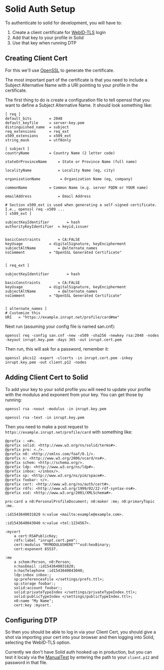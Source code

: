 # Solid Auth Setup

To authenticate to solid for development, you will have to:
 1) Create a client certificate for 
    [WebID-TLS](https://dvcs.w3.org/hg/WebID/raw-file/tip/spec/tls-respec.html) login
 1) Add that key to your profile in Solid
 1) Use that key when running DTP

## Creating Client Cert
For this we'll use [OpenSSL](https://www.openssl.org/) to generate the certificate.

The most important part of the certificate is that you need to include a Subject Alternative Name
with a URI pointing to your profile in the certificate.

The first thing to do is create a configuration file to tell openssl that you want to define a
Subject Alternative Name.  It should look something like:

```
[ req ]
default_bits        = 2048
default_keyfile     = server-key.pem
distinguished_name  = subject
req_extensions      = req_ext
x509_extensions     = x509_ext
string_mask         = utf8only

[ subject ]
countryName         = Country Name (2 letter code)

stateOrProvinceName     = State or Province Name (full name)

localityName            = Locality Name (eg, city)

organizationName         = Organization Name (eg, company)

commonName          = Common Name (e.g. server FQDN or YOUR name)

emailAddress            = Email Address

# Section x509_ext is used when generating a self-signed certificate. I.e., openssl req -x509 ...
[ x509_ext ]

subjectKeyIdentifier        = hash
authorityKeyIdentifier  = keyid,issuer


basicConstraints        = CA:FALSE
keyUsage            = digitalSignature, keyEncipherment
subjectAltName          = @alternate_names
nsComment           = "OpenSSL Generated Certificate"


[ req_ext ]

subjectKeyIdentifier        = hash

basicConstraints        = CA:FALSE
keyUsage            = digitalSignature, keyEncipherment
subjectAltName          = @alternate_names
nsComment           = "OpenSSL Generated Certificate"


[ alternate_names ]
# Customize this
URI   = "https://example.inrupt.net/profile/card#me"
```

Next run (assuming your config file is named san.cnf):

`openssl req -config san.cnf -new -x509 -sha256 -newkey rsa:2048 -nodes -keyout inrupt.key.pem -days 365 -out inrupt.cert.pem`

Then run, this will ask for a password, remember it:
 
 `openssl pkcs12 -export -clcerts -in inrupt.cert.pem -inkey inrupt.key.pem -out client.p12 -nodes`
 

## Adding Client Cert to Solid

To add your key to your solid profile you will need to update your profile with the
modulus and exponent from your key.  You can get those by running:

`openssl rsa -noout -modulus -in inrupt.key.pem`

`openssl rsa -text -in inrupt.key.pem`

Then you need to make a post request to `https://example.inrupt.net/profile/card` with something
like:

 ```
 @prefix : <#>.
 @prefix solid: <http://www.w3.org/ns/solid/terms#>.
 @prefix pro: <./>.
 @prefix n0: <http://xmlns.com/foaf/0.1/>.
 @prefix n: <http://www.w3.org/2006/vcard/ns#>.
 @prefix schem: <http://schema.org/>.
 @prefix ldp: <http://www.w3.org/ns/ldp#>.
 @prefix inbox: </inbox/>.
 @prefix sp: <http://www.w3.org/ns/pim/space#>.
 @prefix foobar: </>.
 @prefix cert: <http://www.w3.org/ns/auth/cert#>.
 @prefix rdfs: <http://www.w3.org/1999/02/22-rdf-syntax-ns#>.
 @prefix xsd: <http://www.w3.org/2001/XMLSchema#>. 
 
 pro:card a n0:PersonalProfileDocument; n0:maker :me; n0:primaryTopic :me.
 
 :id1543640031820 n:value <mailto:example@example.com>.
 
 :id1543640043040 n:value <tel:1234567>.
 
 :mycert
     a cert:RSAPublicKey;
     rdfs:label "inrupt.cert.pem";
     cert:modulus "MYMODULUSHERE"^^xsd:hexBinary;
     cert:exponent 65537.
 
 :me
     a schem:Person, n0:Person;
     n:hasEmail :id1543640031820;
     n:hasTelephone :id1543640043040;
     ldp:inbox inbox:;
     sp:preferencesFile </settings/prefs.ttl>;
     sp:storage foobar:;
     solid:account foobar:;
     solid:privateTypeIndex </settings/privateTypeIndex.ttl>;
     solid:publicTypeIndex </settings/publicTypeIndex.ttl>;
     n0:name "My Name";
     cert:key :mycert.
 ```

## Configuring DTP

So then you should be able to log in via your Client Cert, you should give a shot via importing
your cert into your browser and then logging into Solid, selecting the WebID-TLS option.

Currently we don't have Solid auth hooked up in production, but you can test it localy via
the [ManualTest](src/test/java/org/datatransferproject/transfer/solid/contacts/ManualTest.java)
by entering the path to your `client.p12` and password in that file.
